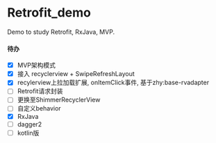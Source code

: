 # Retrofit_demo
Demo to study Retrofit, RxJava, MVP.

####    待办
- [x] MVP架构模式
- [x]  接入 recyclerview + SwipeRefreshLayout
- [x] recylerview上拉加载扩展, onItemClick事件, 基于zhy:base-rvadapter
- [ ]  Retrofit请求封装
- [ ] 更换至ShimmerRecyclerView
- [ ] 自定义behavior
- [x] RxJava
- [ ] dagger2
- [ ] kotlin版
